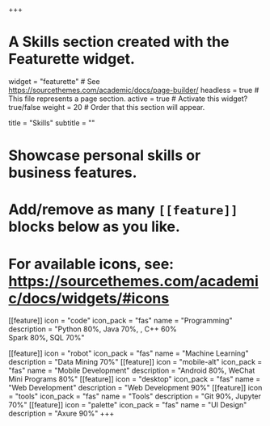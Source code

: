 +++
# A Skills section created with the Featurette widget.
widget = "featurette"  # See https://sourcethemes.com/academic/docs/page-builder/
headless = true  # This file represents a page section.
active = true  # Activate this widget? true/false
weight = 20  # Order that this section will appear.

title = "Skills"
subtitle = ""

# Showcase personal skills or business features.
# 
# Add/remove as many `[[feature]]` blocks below as you like.
# 
# For available icons, see: https://sourcethemes.com/academic/docs/widgets/#icons

[[feature]]
  icon = "code"
  icon_pack = "fas"
  name = "Programming"
  description = "Python 80%, Java 70%, , C++ 60%<br>Spark 80%, SQL 70%"
  
[[feature]]
  icon = "robot"
  icon_pack = "fas"
  name = "Machine Learning"
  description = "Data Mining 70%"
[[feature]]
  icon = "mobile-alt"
  icon_pack = "fas"
  name = "Mobile Development"
  description = "Android 80%, WeChat Mini Programs 80%"
[[feature]]
  icon = "desktop"
  icon_pack = "fas"
  name = "Web Development"
  description = "Web Development 90%"
[[feature]]
  icon = "tools"
  icon_pack = "fas"
  name = "Tools"
  description = "Git 90%, Jupyter 70%"
[[feature]]
  icon = "palette"
  icon_pack = "fas"
  name = "UI Design"
  description = "Axure 90%"
+++
